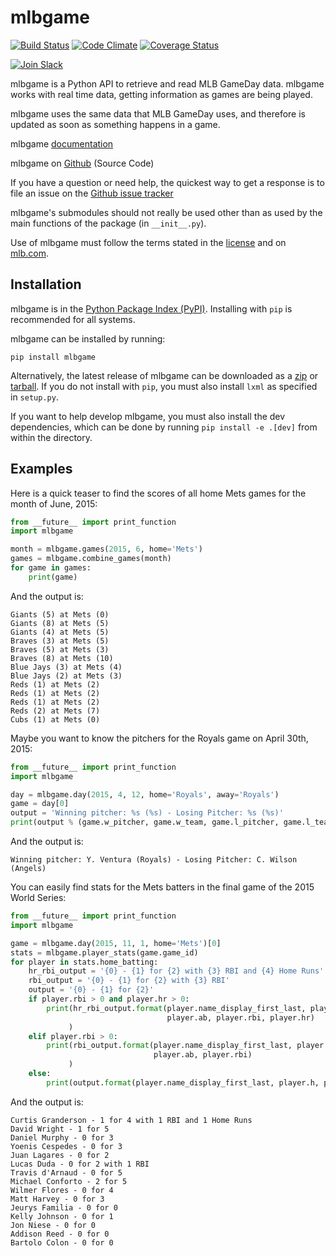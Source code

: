 # mlbgame

[![Build Status](https://travis-ci.org/panzarino/mlbgame.svg)](https://travis-ci.org/panzarino/mlbgame)
[![Code Climate](https://codeclimate.com/github/panzarino/mlbgame/badges/gpa.svg)](https://codeclimate.com/github/panzarino/mlbgame)
[![Coverage Status](https://coveralls.io/repos/github/panzarino/mlbgame/badge.svg?branch=master)](https://coveralls.io/github/panzarino/mlbgame?branch=master)


[![Join Slack](https://img.shields.io/badge/slack-join-blue.svg)](https://mlbgame-slack-invite.herokuapp.com/)

mlbgame is a Python API to retrieve and read MLB GameDay data.
mlbgame works with real time data, getting information as games are being played.

mlbgame uses the same data that MLB GameDay uses,
and therefore is updated as soon as something happens in a game.

mlbgame [documentation](http://panz.io/mlbgame)

mlbgame on [Github](https://github.com/panzarino/mlbgame) (Source Code)

If you have a question or need help, the quickest way to get a response 
is to file an issue on the [Github issue tracker](https://github.com/panzarino/mlbgame/issues/new)

mlbgame's submodules should not really be used other than as 
used by the main functions of the package (in `__init__.py`).

Use of mlbgame must follow the terms stated in the 
[license](https://raw.githubusercontent.com/panzarino/mlbgame/master/LICENSE) 
and on [mlb.com](http://gd2.mlb.com/components/copyright.txt).

Installation
------------

mlbgame is in the [Python Package Index (PyPI)](http://pypi.python.org/pypi/mlbgame/).
Installing with `pip` is recommended for all systems.

mlbgame can be installed by running:

    pip install mlbgame

Alternatively, the latest release of mlbgame can be downloaded as a 
[zip](https://github.com/panzarino/mlbgame/archive/master.zip) or [tarball](https://github.com/panzarino/mlbgame/archive/master.tar.gz). 
If you do not install with `pip`, you must also install `lxml` as specified in `setup.py`.

If you want to help develop mlbgame, you must also install the dev dependencies, which can be done by running `pip install -e .[dev]` from within the directory.

Examples
--------

Here is a quick teaser to find the scores of all home Mets games for the month of June, 2015:

```python
from __future__ import print_function
import mlbgame

month = mlbgame.games(2015, 6, home='Mets')
games = mlbgame.combine_games(month)
for game in games:
    print(game)
```

And the output is:

    Giants (5) at Mets (0)
    Giants (8) at Mets (5)
    Giants (4) at Mets (5)
    Braves (3) at Mets (5)
    Braves (5) at Mets (3)
    Braves (8) at Mets (10)
    Blue Jays (3) at Mets (4)
    Blue Jays (2) at Mets (3)
    Reds (1) at Mets (2)
    Reds (1) at Mets (2)
    Reds (1) at Mets (2)
    Reds (2) at Mets (7)
    Cubs (1) at Mets (0)

Maybe you want to know the pitchers for the Royals game on April 30th, 2015:

```python
from __future__ import print_function
import mlbgame

day = mlbgame.day(2015, 4, 12, home='Royals', away='Royals')
game = day[0]
output = 'Winning pitcher: %s (%s) - Losing Pitcher: %s (%s)'
print(output % (game.w_pitcher, game.w_team, game.l_pitcher, game.l_team))
```

And the output is:

    Winning pitcher: Y. Ventura (Royals) - Losing Pitcher: C. Wilson (Angels)

You can easily find stats for the Mets batters
in the final game of the 2015 World Series:

```python
from __future__ import print_function
import mlbgame

game = mlbgame.day(2015, 11, 1, home='Mets')[0]
stats = mlbgame.player_stats(game.game_id)
for player in stats.home_batting:
    hr_rbi_output = '{0} - {1} for {2} with {3} RBI and {4} Home Runs'
    rbi_output = '{0} - {1} for {2} with {3} RBI'
    output = '{0} - {1} for {2}'
    if player.rbi > 0 and player.hr > 0:
        print(hr_rbi_output.format(player.name_display_first_last, player.h,
                                   player.ab, player.rbi, player.hr)
             )
    elif player.rbi > 0:
        print(rbi_output.format(player.name_display_first_last, player.h,
                                player.ab, player.rbi)
             )
    else:
        print(output.format(player.name_display_first_last, player.h, player.ab))
```

And the output is:

    Curtis Granderson - 1 for 4 with 1 RBI and 1 Home Runs
    David Wright - 1 for 5
    Daniel Murphy - 0 for 3
    Yoenis Cespedes - 0 for 3
    Juan Lagares - 0 for 2
    Lucas Duda - 0 for 2 with 1 RBI
    Travis d'Arnaud - 0 for 5
    Michael Conforto - 2 for 5
    Wilmer Flores - 0 for 4
    Matt Harvey - 0 for 3
    Jeurys Familia - 0 for 0
    Kelly Johnson - 0 for 1
    Jon Niese - 0 for 0
    Addison Reed - 0 for 0
    Bartolo Colon - 0 for 0

